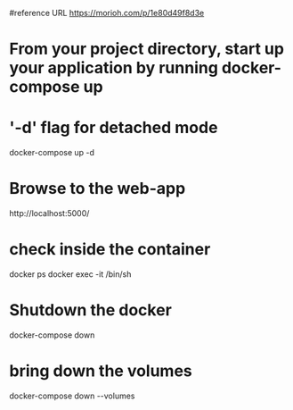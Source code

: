 #reference URL
https://morioh.com/p/1e80d49f8d3e

# From your project directory, start up your application by running docker-compose up
# '-d' flag for detached mode
docker-compose up -d

# Browse to the web-app
http://localhost:5000/ 

# check inside the container
docker ps
docker exec -it <container-id> /bin/sh

# Shutdown the docker 
docker-compose down

# bring down the volumes
docker-compose down --volumes